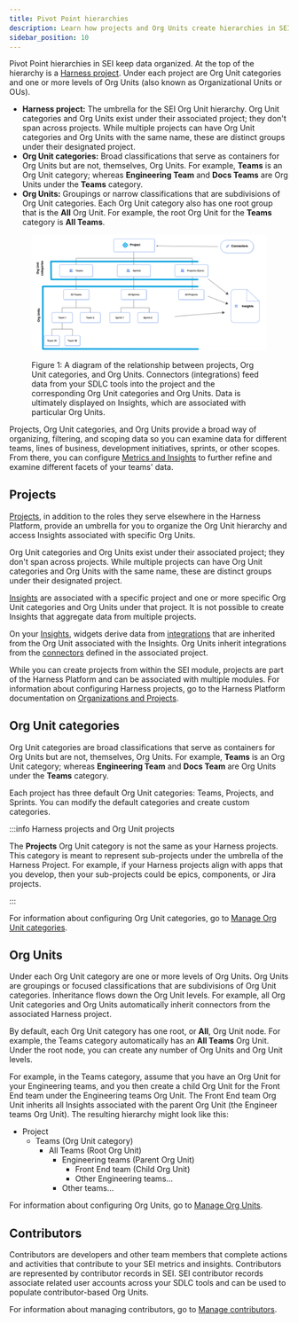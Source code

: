 ```yaml
---
title: Pivot Point hierarchies
description: Learn how projects and Org Units create hierarchies in SEI.
sidebar_position: 10
---
```


Pivot Point hierarchies in SEI keep data organized. At the top of the hierarchy is a [Harness project](/docs/category/organizations-and-projects). Under each project are Org Unit categories and one or more levels of Org Units (also known as Organizational Units or OUs).

* **Harness project:** The umbrella for the SEI Org Unit hierarchy. Org Unit categories and Org Units exist under their associated project; they don't span across projects. While multiple projects can have Org Unit categories and Org Units with the same name, these are distinct groups under their designated project.
* **Org Unit categories:** Broad classifications that serve as containers for Org Units but are not, themselves, Org Units. For example, **Teams** is an Org Unit category; whereas **Engineering Team** and **Docs Teams** are Org Units under the **Teams** category.
* **Org Units:** Groupings or narrow classifications that are subdivisions of Org Unit categories. Each Org Unit category also has one root group that is the **All** Org Unit. For example, the root Org Unit for the **Teams** category is **All Teams**.

<figure>

![](./static/org-unit-hierarchies-diagram.png)

<figcaption>Figure 1: A diagram of the relationship between projects, Org Unit categories, and Org Units. Connectors (integrations) feed data from your SDLC tools into the project and the corresponding Org Unit categories and Org Units. Data is ultimately displayed on Insights, which are associated with particular Org Units.</figcaption>
</figure>

Projects, Org Unit categories, and Org Units provide a broad way of organizing, filtering, and scoping data so you can examine data for different teams, lines of business, development initiatives, sprints, or other scopes. From there, you can configure [Metrics and Insights](/docs/category/metrics-and-insights) to further refine and examine different facets of your teams' data.

## Projects

[Projects](/docs/category/organizations-and-projects), in addition to the roles they serve elsewhere in the Harness Platform, provide an umbrella for you to organize the Org Unit hierarchy and access Insights associated with specific Org Units.

Org Unit categories and Org Units exist under their associated project; they don't span across projects. While multiple projects can have Org Unit categories and Org Units with the same name, these are distinct groups under their designated project.

[Insights](../sei-metrics-and-insights/sei-insights.md) are associated with a specific project and one or more specific Org Unit categories and Org Units under that project. It is not possible to create Insights that aggregate data from multiple projects.

On your [Insights](../sei-metrics-and-insights/sei-insights.md), widgets derive data from [integrations](/docs/category/connectors-and-integrations) that are inherited from the Org Unit associated with the Insights. Org Units inherit integrations from the [connectors](/docs/category/connectors-and-integrations) defined in the associated project.

While you can create projects from within the SEI module, projects are part of the Harness Platform and can be associated with multiple modules. For information about configuring Harness projects, go to the Harness Platform documentation on [Organizations and Projects](/docs/category/organizations-and-projects).

## Org Unit categories

Org Unit categories are broad classifications that serve as containers for Org Units but are not, themselves, Org Units. For example, **Teams** is an Org Unit category; whereas **Engineering Team** and **Docs Team** are Org Units under the **Teams** category.

Each project has three default Org Unit categories: Teams, Projects, and Sprints. You can modify the default categories and create custom categories.

:::info Harness projects and Org Unit projects

The **Projects** Org Unit category is not the same as your Harness projects. This category is meant to represent sub-projects under the umbrella of the Harness Project. For example, if your Harness projects align with apps that you develop, then your sub-projects could be epics, components, or Jira projects.

:::

For information about configuring Org Unit categories, go to [Manage Org Unit categories](./manage-org-unit-cat.md).

## Org Units

Under each Org Unit category are one or more levels of Org Units. Org Units are groupings or focused classifications that are subdivisions of Org Unit categories. Inheritance flows down the Org Unit levels. For example, all Org Unit categories and Org Units automatically inherit connectors from the associated Harness project.

By default, each Org Unit category has one root, or **All**, Org Unit node. For example, the Teams category automatically has an **All Teams** Org Unit. Under the root node, you can create any number of Org Units and Org Unit levels.

For example, in the Teams category, assume that you have an Org Unit for your Engineering teams, and you then create a child Org Unit for the Front End team under the Engineering teams Org Unit. The Front End team Org Unit inherits all Insights associated with the parent Org Unit (the Engineer teams Org Unit). The resulting hierarchy might look like this:

* Project
  * Teams (Org Unit category)
    * All Teams (Root Org Unit)
      * Engineering teams (Parent Org Unit)
        * Front End team (Child Org Unit)
        * Other Engineering teams...
      * Other teams...

For information about configuring Org Units, go to [Manage Org Units](./manage-org-units.md).

## Contributors

Contributors are developers and other team members that complete actions and activities that contribute to your SEI metrics and insights. Contributors are represented by contributor records in SEI. SEI contributor records associate related user accounts across your SDLC tools and can be used to populate contributor-based Org Units.

For information about managing contributors, go to [Manage contributors](./manage-contributors.md).
